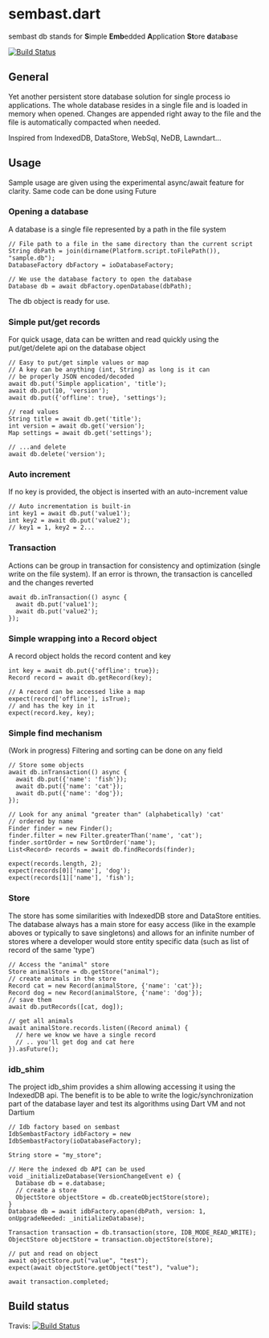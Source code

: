 # sembast.dart

sembast db stands for
**S**imple **Emb**edded **A**pplication **St**ore **d**ata**b**ase

[![Build Status](https://travis-ci.org/alextekartik/sembast.dart.svg?branch=master)](https://travis-ci.org/alextekartik/sembast.dart)

## General

Yet another persistent store database solution for single process io applications.
The whole database resides in a single file and is loaded in memory when opened. Changes are appended right away to the file and the file is automatically compacted when needed.

Inspired from IndexedDB, DataStore, WebSql, NeDB, Lawndart...

## Usage

Sample usage are given using the experimental async/await feature for clarity. Same code can be done using Future

### Opening a database

A database is a single file represented by a path in the file system

    // File path to a file in the same directory than the current script
    String dbPath = join(dirname(Platform.script.toFilePath()), "sample.db");
    DatabaseFactory dbFactory = ioDatabaseFactory;
    
    // We use the database factory to open the database
    Database db = await dbFactory.openDatabase(dbPath);

The db object is ready for use.

### Simple put/get records

For quick usage, data can be written and read quickly using the put/get/delete api on the database object

    // Easy to put/get simple values or map
    // A key can be anything (int, String) as long is it can
    // be properly JSON encoded/decoded
    await db.put('Simple application', 'title');
    await db.put(10, 'version');
    await db.put({'offline': true}, 'settings');
    
    // read values
    String title = await db.get('title'); 
    int version = await db.get('version');
    Map settings = await db.get('settings');
      
    // ...and delete
    await db.delete('version');

### Auto increment

If no key is provided, the object is inserted with an auto-increment value

    // Auto incrementation is built-in
    int key1 = await db.put('value1');
    int key2 = await db.put('value2');
    // key1 = 1, key2 = 2...

### Transaction

Actions can be group in transaction for consistency and optimization (single write on the file system). If an error is thrown, the transaction is cancelled and the changes reverted

    await db.inTransaction(() async {
      await db.put('value1');
      await db.put('value2');
    });
    
### Simple wrapping into a Record object

A record object holds the record content and key

    int key = await db.put({'offline': true});
    Record record = await db.getRecord(key);
      
    // A record can be accessed like a map
    expect(record['offline'], isTrue);
    // and has the key in it
    expect(record.key, key);

### Simple find mechanism

(Work in progress) Filtering and sorting can be done on any field

    // Store some objects
    await db.inTransaction(() async {
      await db.put({'name': 'fish'});
      await db.put({'name': 'cat'});
      await db.put({'name': 'dog'});
    });
      
    // Look for any animal "greater than" (alphabetically) 'cat'
    // ordered by name
    Finder finder = new Finder();
    finder.filter = new Filter.greaterThan('name', 'cat');
    finder.sortOrder = new SortOrder('name');
    List<Record> records = await db.findRecords(finder);
      
    expect(records.length, 2);
    expect(records[0]['name'], 'dog');
    expect(records[1]['name'], 'fish');

### Store

The store has some similarities with IndexedDB store and DataStore entities. The database always has a main store for easy access (like in the example aboves or typically to save singletons) and allows
for an infinite number of stores where a developer would store entity specific data (such as list of record of the same 'type')

    // Access the "animal" store
    Store animalStore = db.getStore("animal");
    // create animals in the store
    Record cat = new Record(animalStore, {'name': 'cat'});
    Record dog = new Record(animalStore, {'name': 'dog'});
    // save them
    await db.putRecords([cat, dog]);
      
    // get all animals
    await animalStore.records.listen((Record animal) {
      // here we know we have a single record
      // .. you'll get dog and cat here
    }).asFuture();
    
   
### idb_shim

The project idb_shim provides a shim allowing accessing it using the IndexedDB api. The benefit is to be able to write the logic/synchronization part of the database layer and 
test its algorithms using Dart VM and not Dartium

    // Idb factory based on sembast
    IdbSembastFactory idbFactory = new IdbSembastFactory(ioDatabaseFactory);
    
    String store = "my_store";
    
    // Here the indexed db API can be used
    void _initializeDatabase(VersionChangeEvent e) {
      Database db = e.database;
      // create a store
      ObjectStore objectStore = db.createObjectStore(store);
    }
    Database db = await idbFactory.open(dbPath, version: 1, onUpgradeNeeded: _initializeDatabase);
    
    Transaction transaction = db.transaction(store, IDB_MODE_READ_WRITE);
    ObjectStore objectStore = transaction.objectStore(store);
    
    // put and read on object
    await objectStore.put("value", "test");
    expect(await objectStore.getObject("test"), "value");
    
    await transaction.completed;

## Build status

Travis: [![Build Status](https://travis-ci.org/alextekartik/sembast.dart.svg?branch=master)](https://travis-ci.org/alextekartik/sembast.dart)
